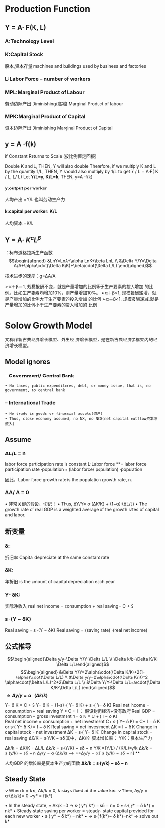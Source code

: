 # Production Function
## Y = A· F(K, L)
### A:Technology Level 
### K:Capital Stock 

股本,资本存量
machines and buildings used by business and factories 
### L:Labor Force – number of workers

### MPL:Marginal Product of Labour
劳动边际产出
Diminishing(递减) Marginal Product of labour 
### MPK:Marginal Product of Capital
资本边际产出
Diminishing Marginal Product of Capital

## y = A ·f(k)
if Constant Returns to Scale
(按比例恒定回报)

Double K and L, THEN, Y will also double
Therefore, if we multiply K and L by the quantity 1/L,
THEN, Y should also multiply by 1/L to get Y / L = A·F( K / L, L/ L)
Let **Y/L=y, K/L=k**, THEN,
y=A ·f(k)
#### y:output per worker
人均产出 =Y/L 也叫劳动生产力
#### k:capital per worker: K/L
人均资本 =K/L

## Y =  A· $K^\alpha L^\beta$ 
：柯布道格拉斯生产函数
$$\begin{aligned}
&LnY=LnA+\alpha LnK+\beta LnL \\
&\Delta Y/Y=\Delta A/A+\alpha\cdot(\Delta K/K)+\beta\cdot(\Delta L/L)
\end{aligned}$$

技术进步的速度：g=∆A/A

➢α＋β＝1, 规模报酬不变，就是产量增加的比例等于生产要素的投入增加 的比例。比如生产要素均增加10%，则产量增加10%。 
➢α＋β>1, 规模报酬递增，就是产量增加的比例大于生产要素的投入增加 的比例 
➢α＋β<1, 规模报酬递减,就是产量增加的比例小于生产要素的投入增加的 比例

# Solow Growth Model
又称作新古典经济增长模型、外生经 济增长模型，是在新古典经济学框架内的经 济增长模型。

## Model ignores
### – Government/ Central Bank 
	• No taxes, public expenditures, debt, or money issue, that is, no government, no central bank 
### – International Trade 
	• No trade in goods or financial assets(资产) 
	• Thus, close economy assumed, no NX, no NCO(net capital outflow资本净流入)
## Assume
### ∆L/L = n
labor force participation rate is constant
L:Labor force
**= labor force participation rate ·population 
= (labor force/ population) ·population
 
因此，Labor force growth rate is the population growth rate, n.
### ∆A/ A = 0 
• 非常关键的假设，切记！ 
• Thus, ∆Y/Y= α·(∆K/K) + (1−α)·(∆L/L) 
• The growth rate of real GDP is a weighted average of the growth rates of capital and labor.

## 新变量
### δ:
折旧率
Capital depreciate at the same constant rate 
### δK: 
年折旧
is the amount of capital depreciation each year
### Y- δK: 
实际净收入
real net income
= consumption + real saving= C + S
### s ·(Y − δK)
Real saving = s ·(Y − δK) 
Real saving = (saving rate) ·(real net income)

## 公式推导
$$\begin{aligned}\Delta y/y=\Delta Y/Y-\Delta L/L \\ \Delta k/k=\Delta K/K-\Delta L/L\end{aligned}$$
$$\begin{aligned}
&\Delta Y/Y=2\alpha\cdot(\Delta K/K)+2(1-\alpha)\cdot(\Delta L/L) \\
&\Delta y/y=2\alpha\cdot(\Delta K/K)^2-\alpha\cdot(\Delta L/L)^2+2\Delta L/L \\
&\Delta Y/Y-\Delta L/L=a\cdot(\Delta K/K-\Delta L/L)
\end{aligned}$$
**$\Longrightarrow\Delta y/y=\alpha\cdot(\Delta k/k)$**


Y− δ K = C + S 
Y− δ K = (1-s) ·( Y− δ K) + s ·( Y− δ K) 
	Real net income = consumption + real saving
Y = C + I ： 假设封闭经济+没有政府 
	Real GDP = consumption + gross investment 
Y− δ K = C + ( I − δ K)  
	Real net income = consumption + net investment
C+ s·( Y− δ K) = C+ I − δ K or 
s·( Y− δ K) = I − δ K 
	Real saving = net investment
∆K = I − δ K 
	Change in capital stock = net investment 
∆K = s·( Y− δ K) 
	Change in capital stock = real saving
∆K/K = s·Y/K − sδ 
	其中，∆K/K: 资本增长率； Y/K：资本生产力

∆k/k = ∆K/K − ∆L/L 
∆k/k = s·(Y/K) − sδ − n 
Y/K =(Y/L) / (K/L)=y/k 
∆k/k = s·(y/k) − sδ − n 
∆y/y = α·(∆k/k) 
⟹ **∆y/y = α·\[ s·(y/k) − sδ − n\] **

人均GDP 的增长率是资本生产力的函数
**∆k/k = s·(y/k) − sδ − n**

## Steady State
✓When k = k∗, ∆k/k = 0, k stays fixed at the value k∗. 
✓Then, ∆y/y = α·(∆k/k)= 0 
✓y* = f(k*)

• In the steady state, 
• ∆k/k =0 → s·( y*/ k*) − sδ − n= 0 
• s·( y* − δ k*) = nk* 
• Steady-state saving per worker = steady- state capital provided for each new worker • s·( y* − δ k*) = nk* 
• → s·( f(k*)− δ k*)=nk* → solve out k*